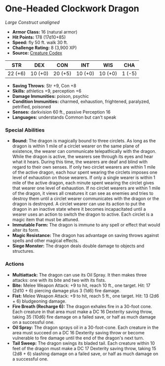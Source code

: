 # One-Headed Clockwork Dragon

*Large* *Construct* *unaligned*

- **Armor Class:** 16 (natural armor)
- **Hit Points:** 178 (17d10+85)
- **Speed:** fly 50 ft. walk 30 ft.
- **Challenge Rating:** 8 (3,900 XP)
- **Source:** [Creature Codex](https://koboldpress.com/kpstore/product/creature-codex-for-5th-edition-dnd/)

| STR | DEX | CON | INT | WIS | CHA |
| --- | --- | --- | --- | --- | --- |
| 22 (+6) | 10 (+0) | 20 (+5) | 10 (+0) | 10 (+0) | 1 (-5) |

- **Saving Throws**: Str +9, Con +8
- **Skills:** athletics +9, perception +6
- **Damage Immunities:** poison, psychic
- **Condition Immunities:** charmed, exhaustion, frightened, paralyzed, petrified, poisoned
- **Senses:** darkvision 60 ft., passive Perception 16
- **Languages:** understands Common but can't speak
### Special Abilities
- **Bound:** The dragon is magically bound to three circlets. As long as the dragon is within 1 mile of a circlet wearer on the same plane of existence, the wearer can communicate telepathically with the dragon. While the dragon is active, the wearers see through its eyes and hear what it hears. During this time, the wearers are deaf and blind with regard to their own senses.   If only two circlet wearers are within 1 mile of the active dragon, each hour spent wearing the circlets imposes one level of exhaustion on those wearers. If only a single wearer is within 1 mile of the active dragon, each minute spent wearing the circlet gives that wearer one level of exhaustion. If no circlet wearers are within 1 mile of the dragon, it views all creatures it can see as enemies and tries to destroy them until a circlet wearer communicates with the dragon or the dragon is destroyed. A circlet wearer can use its action to put the dragon in an inactive state where it becomes incapacitated until a wearer uses an action to switch the dragon to active.   Each circlet is a magic item that must be attuned.
- **Immutable Form:** The dragon is immune to any spell or effect that would alter its form.
- **Magic Resistance:** The dragon has advantage on saving throws against spells and other magical effects.
- **Siege Monster:** The dragon deals double damage to objects and structures.
### Actions
- **Multiattack:** The dragon can use its Oil Spray. It then makes three attacks: one with its bite and two with its fists.
- **Bite:** Melee Weapon Attack: +9 to hit, reach 10 ft., one target. Hit: 17 (2d10 + 6) piercing damage plus 3 (1d6) fire damage.
- **Fist:** Melee Weapon Attack: +9 to hit, reach 5 ft., one target. Hit: 13 (2d6 + 6) bludgeoning damage.
- **Fire Breath (Recharge 6):** The dragon exhales fire in a 30-foot cone. Each creature in that area must make a DC 16 Dexterity saving throw, taking 35 (10d6) fire damage on a failed save, or half as much damage on a successful one.
- **Oil Spray:** The dragon sprays oil in a 30-foot-cone. Each creature in the area must succeed on a DC 16 Dexterity saving throw or become vulnerable to fire damage until the end of the dragon's next turn.
- **Tail Sweep:** The dragon swings its bladed tail. Each creature within 10 feet of the dragon must make a DC 17 Dexterity saving throw, taking 15 (2d8 + 6) slashing damage on a failed save, or half as much damage on a successful one.
